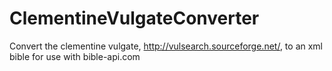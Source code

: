 # ClementineVulgateConverter
Convert the clementine vulgate, http://vulsearch.sourceforge.net/, to an xml bible for use with bible-api.com
